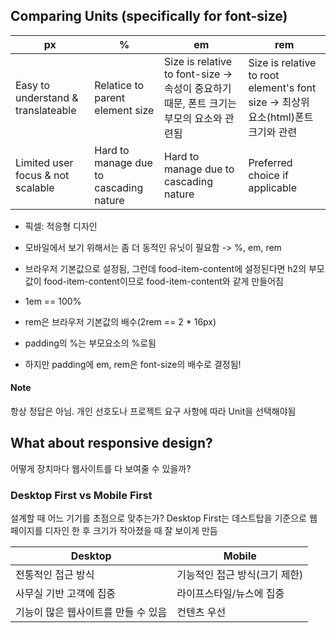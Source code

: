 ## Comparing Units (specifically for font-size)
| px                                 | %                               | em  | rem    |
| ---------------------------------- | ------------------------------- | --- | --- |
| Easy to understand & translateable | Relatice to parent element size | Size is relative to font-size -> 속성이 중요하기 때문, 폰트 크기는 부모의 요소와 관련됨    | Size is relative to root element's font size -> 최상위 요소(html)폰트 크기와 관련    |
| Limited user focus & not scalable  | Hard to manage due to cascading nature                                | Hard to manage due to cascading nature     | Preferred choice if applicable    |


- 픽셀: 적응형 디자인

- 모바일에서 보기 위해서는 좀 더 동적인 유닛이 필요함 -> %, em, rem

- 브라우저 기본값으로 설정됨, 그런데 food-item-content에 설정된다면 h2의 부모값이 food-item-content이므로 food-item-content와 같게 만들어짐 
- 1em == 100% 
- rem은 브라우저 기본값의 배수(2rem == 2 * 16px)

- padding의 %는 부모요소의 %로됨
- 하지만 padding에 em, rem은 font-size의 배수로 결정됨!

#### Note
항상 정답은 아님. 개인 선호도나 프로젝트 요구 사항에 따라 Unit을 선택해야됨

## What about responsive design?
어떻게 장치마다 웹사이트를 다 보여줄 수 있을까?

### Desktop First vs Mobile First
설계할 때 어느 기기를 초점으로 맞추는가? Desktop First는 데스트탑을 기준으로 웹 페이지를 디자인 한 후 크기가 작아졌을 때 잘 보이게 만듬

| Desktop | Mobile |
| ---- | ---- |
| 전통적인 접근 방식 | 기능적인 접근 방식(크기 제한) |
| 사무실 기반 고객에 집중 | 라이프스타일/뉴스에 집중 |
| 기능이 많은 웹사이트를 만들 수 있음 | 컨텐츠 우선 |
